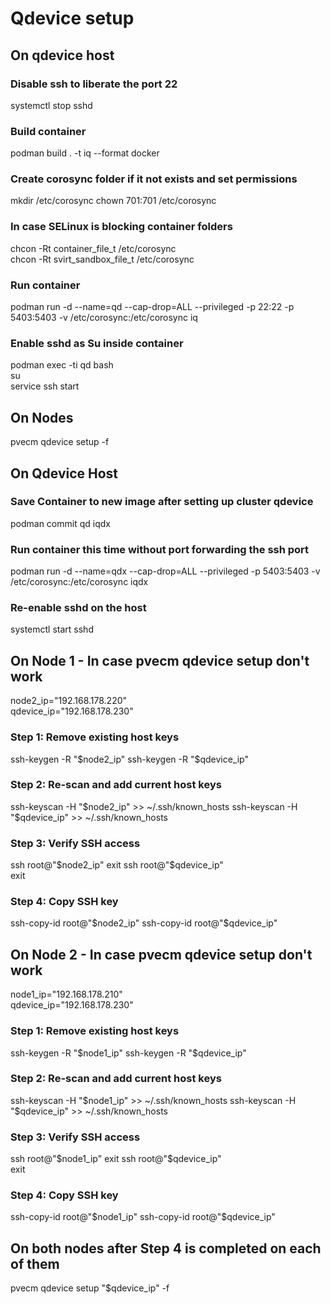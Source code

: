 # Qdevice setup

<!-- 
This guide details the configuration of a Qdevice (quorum device) host using Podman containers. 
It covers initial setup, container creation, cluster integration, and troubleshooting steps for SSH connectivity issues 
that might arise when connecting Proxmox VE nodes to the Qdevice.
-->

## On qdevice host

### Disable ssh to liberate the port 22
<!-- 
The Qdevice container will initially require SSH access for setup. 
This command stops the SSH daemon on the host machine to free up port 22, 
allowing the container to use it for initial communication with the Proxmox VE nodes.
-->
systemctl stop sshd

### Build container
<!-- 
This command builds a Podman container image named 'iq' using a Dockerfile format (specified by --format docker) 
located in the current directory (.). This image will contain the necessary software for the Qdevice.
-->
podman build . -t iq --format docker

### Create corosync folder if it not exists and set permissions
<!-- 
Corosync is a critical component for cluster communication. 
This step ensures the '/etc/corosync' directory exists on the host and sets its ownership. 
The user ID 701 and group ID 701 are often associated with the 'corosync' user/group, 
which might be the user running corosync inside the container. 
This directory will be volume-mounted into the container.
-->
mkdir /etc/corosync
chown 701:701 /etc/corosync

### In case SELinux is blocking container folders  
<!-- 
If SELinux (Security-Enhanced Linux) is enabled and enforcing, it might prevent the container 
from accessing the host's '/etc/corosync' directory. These commands change the SELinux security context 
of the directory to 'container_file_t' or 'svirt_sandbox_file_t', which are standard labels 
allowing container runtimes to access host files/directories.
-->
chcon -Rt container_file_t /etc/corosync  
chcon -Rt svirt_sandbox_file_t /etc/corosync  

### Run container
<!-- 
This command starts the Qdevice container:
- '-d': Runs the container in detached mode (in the background).
- '--name=qd': Assigns the name 'qd' to the container.
- '--cap-drop=ALL': Drops all Linux capabilities for enhanced security.
- '--privileged': Runs the container in privileged mode. This is often required for services like Qdevice that need low-level system access, though it reduces container isolation.
- '-p 22:22': Maps port 22 of the host to port 22 of the container (for SSH).
- '-p 5403:5403': Maps port 5403 of the host to port 5403 of the container (for Corosync communication).
- '-v /etc/corosync:/etc/corosync': Mounts the host's '/etc/corosync' directory into the container at the same path, allowing persistent storage for Corosync configuration.
- 'iq': Specifies the image to use for the container.
-->
podman run -d --name=qd --cap-drop=ALL --privileged -p 22:22 -p 5403:5403 -v /etc/corosync:/etc/corosync iq

### Enable sshd as Su inside container
<!-- 
These commands are executed inside the running 'qd' container:
- 'podman exec -ti qd bash': Opens an interactive bash shell inside the 'qd' container.
- 'su': Switches to the superuser (root) within the container.
- 'service ssh start': Starts the SSH daemon inside the container. This is necessary for the Proxmox VE nodes to connect to the Qdevice for the initial setup.
-->
podman exec -ti qd bash  
su  
service ssh start

## On Nodes 
<!-- 
This command is run on each Proxmox VE node to configure them to use the Qdevice.
- '<IP QDEVICE HOST>': Replace this with the actual IP address of the host running the Qdevice container.
- '-f': Forces the operation, potentially overwriting existing configurations.
-->
pvecm qdevice setup <IP QDEVICE HOST> -f

## On Qdevice Host
### Save Container to new image after setting up cluster qdevice
<!-- 
After the Proxmox VE nodes have successfully connected and configured the Qdevice (which involves writing configuration to /etc/corosync inside the container), 
this command commits the current state of the 'qd' container to a new image named 'iqdx'. 
This new image now includes the cluster-specific Corosync configuration.
-->
podman commit qd iqdx

### Run container this time without port forwarding the ssh port
<!-- 
This command stops and removes the old 'qd' container (implicitly, as a new one 'qdx' is started with the same name if not removed prior) 
and starts a new container named 'qdx' from the 'iqdx' image. 
Crucially, port 22 (SSH) is no longer forwarded from the host. 
SSH was only needed for the initial setup by 'pvecm qdevice setup'. 
The Qdevice now communicates primarily over port 5403 for Corosync.
-->
podman run -d --name=qdx --cap-drop=ALL --privileged -p 5403:5403 -v /etc/corosync:/etc/corosync iqdx

### Re-enable sshd on the host
<!-- 
Now that the container no longer needs port 22 on the host, the host's SSH daemon can be restarted, 
restoring normal SSH access to the Qdevice host machine.
-->
systemctl start sshd

## On Node 1 - In case pvecm qdevice setup don't work  
<!-- 
This section provides troubleshooting steps if the 'pvecm qdevice setup' command fails on Node 1, 
often due to SSH host key mismatches or missing keys. 
The variables 'node2_ip' and 'qdevice_ip' should be set to the correct IP addresses.
-->
node2_ip="192.168.178.220"  
qdevice_ip="192.168.178.230"  

### Step 1: Remove existing host keys  
<!-- 
These commands remove any existing SSH host keys for Node 2 and the Qdevice host from Node 1's 'known_hosts' file. 
This is useful if the host keys have changed (e.g., due to OS reinstall or IP address reuse) and are causing SSH connection errors.
-->
ssh-keygen -R "$node2_ip"  
ssh-keygen -R "$qdevice_ip"  

### Step 2: Re-scan and add current host keys  
<!-- 
These commands scan Node 2 and the Qdevice host for their current SSH host keys and append them to Node 1's 'known_hosts' file. 
This ensures Node 1 has the correct keys for future SSH connections.
-->
ssh-keyscan -H "$node2_ip" >> ~/.ssh/known_hosts  
ssh-keyscan -H "$qdevice_ip" >> ~/.ssh/known_hosts  

### Step 3: Verify SSH access  
<!-- 
These commands test SSH connectivity from Node 1 to Node 2 and the Qdevice host as the root user. 
The 'exit' command closes each SSH session. This helps confirm that the host keys are correct and passwordless SSH (if set up) is working.
-->
ssh root@"$node2_ip"  
exit  
ssh root@"$qdevice_ip"  
exit  

### Step 4: Copy SSH key
<!-- 
These commands copy Node 1's public SSH key to Node 2 and the Qdevice host for the root user. 
This enables passwordless SSH authentication from Node 1 to these machines, which is often required or beneficial for cluster operations.
-->
ssh-copy-id root@"$node2_ip"  
ssh-copy-id root@"$qdevice_ip"  

## On Node 2 - In case pvecm qdevice setup don't work  
<!-- 
This section mirrors the troubleshooting steps for Node 1, but performed on Node 2, targeting Node 1 and the Qdevice host.
The variables 'node1_ip' and 'qdevice_ip' should be set to the correct IP addresses.
-->
node1_ip="192.168.178.210"  
qdevice_ip="192.168.178.230"  

### Step 1: Remove existing host keys  
<!-- 
Removes existing SSH host keys for Node 1 and the Qdevice host from Node 2's 'known_hosts' file.
-->
ssh-keygen -R "$node1_ip"  
ssh-keygen -R "$qdevice_ip"  

### Step 2: Re-scan and add current host keys   
<!-- 
Scans Node 1 and the Qdevice host for their current SSH host keys and appends them to Node 2's 'known_hosts' file.
-->
ssh-keyscan -H "$node1_ip" >> ~/.ssh/known_hosts  
ssh-keyscan -H "$qdevice_ip" >> ~/.ssh/known_hosts  

### Step 3: Verify SSH access  
<!-- 
Tests SSH connectivity from Node 2 to Node 1 and the Qdevice host as the root user.
-->
ssh root@"$node1_ip"  
exit  
ssh root@"$qdevice_ip"  
exit  

### Step 4: Copy SSH key  
<!-- 
Copies Node 2's public SSH key to Node 1 and the Qdevice host for the root user, enabling passwordless SSH.
-->
ssh-copy-id root@"$node1_ip"  
ssh-copy-id root@"$qdevice_ip"  

## On both nodes after Step 4 is completed on each of them
<!-- 
After ensuring SSH connectivity and key exchange are correctly set up between all nodes and the Qdevice host, 
this command should be run again on both Proxmox VE nodes to attempt the Qdevice setup. 
The '$qdevice_ip' variable should be the IP address of the Qdevice host.
-->
pvecm qdevice setup "$qdevice_ip" -f
